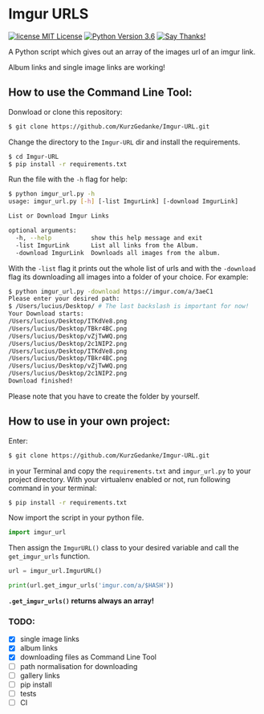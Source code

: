 # Imgur URLS
[![license MIT License](https://img.shields.io/github/license/mashape/apistatus.svg)](https://github.com/KurzGedanke/Imgur-URL/blob/master/LICENSE)
[![Python Version 3.6](https://img.shields.io/badge/Python-3.6-blue.svg)](https://github.com/KurzGedanke/Imgur-URL)
[![Say Thanks!](https://img.shields.io/badge/Say%20Thanks-!-1EAEDB.svg)](https://saythanks.io/to/KurzGedanke)

A Python script which gives out an array of the images url of an imgur link.

Album links and single image links are working! 

## How to use the Command Line Tool: 

Donwload or clone this repository:

```bash
$ git clone https://github.com/KurzGedanke/Imgur-URL.git
```
Change the directory to the `Imgur-URL` dir and install the requirements.

```bash
$ cd Imgur-URL
$ pip install -r requirements.txt
```

Run the file with the `-h` flag for help:

```bash
$ python imgur_url.py -h
usage: imgur_url.py [-h] [-list ImgurLink] [-download ImgurLink]

List or Download Imgur Links

optional arguments:
  -h, --help           show this help message and exit
  -list ImgurLink      List all links from the Album.
  -download ImgurLink  Downloads all images from the album.
```

With the `-list` flag it prints out the whole list of urls and with the `-download` flag its downloading all images into
a folder of your choice. For example:

```bash
$ python imgur_url.py -download https://imgur.com/a/3aeC1
Please enter your desired path:
$ /Users/lucius/Desktop/ # The last backslash is important for now!
Your Download starts:
/Users/lucius/Desktop/ITKdVe8.png
/Users/lucius/Desktop/TBkr4BC.png
/Users/lucius/Desktop/vZjTwWQ.png
/Users/lucius/Desktop/2c1NIP2.png
/Users/lucius/Desktop/ITKdVe8.png
/Users/lucius/Desktop/TBkr4BC.png
/Users/lucius/Desktop/vZjTwWQ.png
/Users/lucius/Desktop/2c1NIP2.png
Download finished!
```

Please note that you have to create the folder by yourself. 
## How to use in your own project:
Enter: 

```bash
$ git clone https://github.com/KurzGedanke/Imgur-URL.git
```

in your Terminal and copy the `requirements.txt` and `imgur_url.py` to your project directory.
With your virtualenv enabled or not, run following command in your terminal:

```bash
$ pip install -r requirements.txt
```

Now import the script in your python file. 

```python
import imgur_url
```

Then assign the `ImgurURL()` class to your desired variable and call the `get_imgur_urls` function.

```python
url = imgur_url.ImgurURL()

print(url.get_imgur_urls('imgur.com/a/$HASH'))
```
**`.get_imgur_urls()` returns always an array!** 

### TODO:

- [x] single image links
- [x] album links
- [x] downloading files as Command Line Tool
- [ ] path normalisation for downloading
- [ ] gallery links
- [ ] pip install
- [ ] tests
- [ ] CI

